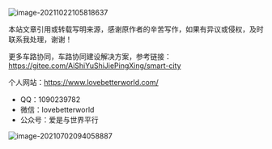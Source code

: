 ![image-20211022105818637](https://gitee.com/er-huomeng/l-img/raw/master/image-20211022105818637.png)

本站文章引用或转载写明来源，感谢原作者的辛苦写作，如果有异议或侵权，及时联系我处理，谢谢！

更多车路协同，车路协同建设解决方案，参考链接：https://gitee.com/AiShiYuShiJiePingXing/smart-city

个人网站：https://www.lovebetterworld.com/

- QQ：1090239782
- 微信：lovebetterworld
- 公众号：爱是与世界平行

![image-20210702094058887](https://gitee.com/AiShiYuShiJiePingXing/img/raw/master/img/image-20210702094058887.png)

